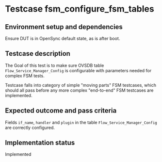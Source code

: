 # Testcase fsm_configure_fsm_tables

## Environment setup and dependencies

Ensure DUT is in OpenSync default state, as is after boot.

## Testcase description

The Goal of this test is to make sure OVSDB table `Flow_Service_Manager_Config`
is configurable with parameters needed for complex FSM tests.

Testcase falls into category of simple "moving parts" FSM testcases, which
should all pass before any more complex "end-to-end" FSM testcases are
implemented.

## Expected outcome and pass criteria

Fields `if_name`, `handler` and `plugin` in the table
`Flow_Service_Manager_Config` are correctly configured.

## Implementation status

Implemented
